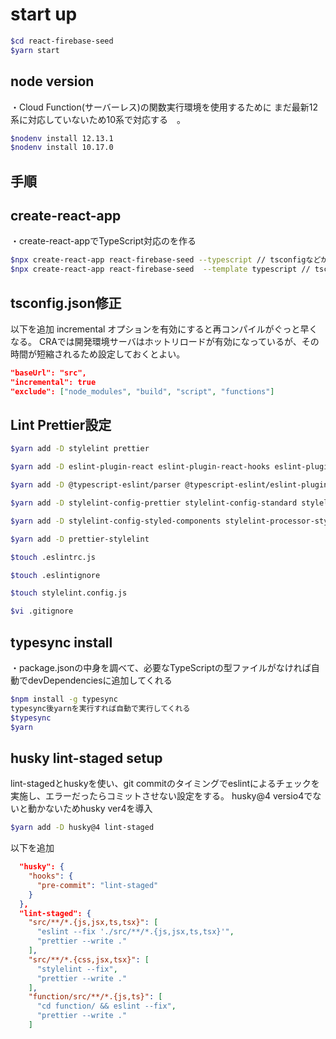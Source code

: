 # start up

```bash
$cd react-firebase-seed
$yarn start
```

## node version

・Cloud Function(サーバーレス)の関数実行環境を使用するために
まだ最新12系に対応していないため10系で対応する　。

```bash
$nodenv install 12.13.1
$nodenv install 10.17.0
```

## 手順

## create-react-app

・create-react-appでTypeScript対応のを作る

```bash
$npx create-react-app react-firebase-seed --typescript // tsconfigなどが作成されないためNG
$npx create-react-app react-firebase-seed  --template typescript // tsconfig作成される
```

## tsconfig.json修正

以下を追加
incremental オプションを有効にすると再コンパイルがぐっと早くなる。
CRAでは開発環境サーバはホットリロードが有効になっているが、その時間が短縮されるため設定しておくとよい。

```json
"baseUrl": "src",
"incremental": true
"exclude": ["node_modules", "build", "script", "functions"]
```

## Lint Prettier設定

```bash
$yarn add -D stylelint prettier

$yarn add -D eslint-plugin-react eslint-plugin-react-hooks eslint-plugin-import eslint-plugin-jest

$yarn add -D @typescript-eslint/parser @typescript-eslint/eslint-plugin

$yarn add -D stylelint-config-prettier stylelint-config-standard stylelint-order

$yarn add -D stylelint-config-styled-components stylelint-processor-styled-components

$yarn add -D prettier-stylelint

$touch .eslintrc.js

$touch .eslintignore

$touch stylelint.config.js

$vi .gitignore

```

## typesync install

・package.jsonの中身を調べて、必要なTypeScriptの型ファイルがなければ自動でdevDependenciesに追加してくれる

```bash
$npm install -g typesync
typesync後yarnを実行すれば自動で実行してくれる
$typesync
$yarn


```

## husky lint-staged setup
lint-stagedとhuskyを使い、git commitのタイミングでeslintによるチェックを実施し、エラーだったらコミットさせない設定をする。
husky@4 versio4でないと動かないためhusky ver4を導入

```bash
$yarn add -D husky@4 lint-staged

```

以下を追加

```json
  "husky": {
    "hooks": {
      "pre-commit": "lint-staged"
    }
  },
  "lint-staged": {
    "src/**/*.{js,jsx,ts,tsx}": [
      "eslint --fix './src/**/*.{js,jsx,ts,tsx}'",
      "prettier --write ."
    ],
    "src/**/*.{css,jsx,tsx}": [
      "stylelint --fix",
      "prettier --write ."
    ],
    "function/src/**/*.{js,ts}": [
      "cd function/ && eslint --fix",
      "prettier --write ."
    ]
```
